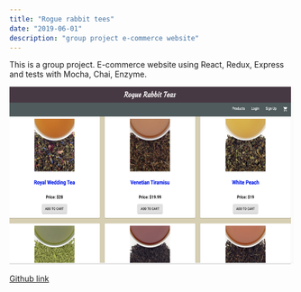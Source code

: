 ```yaml
---
title: "Rogue rabbit tees"
date: "2019-06-01"
description: "group project e-commerce website"
---
```


This is a group project.
E-commerce website using React, Redux, Express and tests with Mocha, Chai, Enzyme.

<img src="https://github.com/Svetanek/gatsby-blog/raw/master/src/images/rr-tees.png" height="315" alt ="screenshot rougue rabbit tees"/>

[Github link](https://github.com/rogue-rabbits/grace-shopper)
